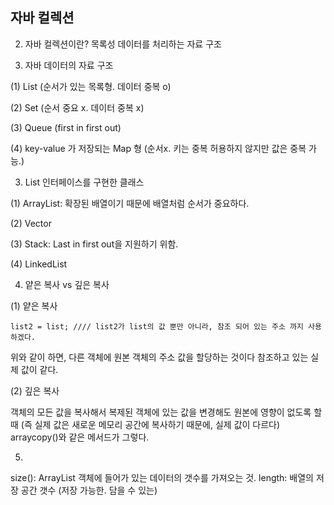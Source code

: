 ## 자바 컬렉션

2. 자바 컬렉션이란? 목록성 데이터를 처리하는 자료 구조

3. 자바 데이터의 자료 구조

(1) List (순서가 있는 목록형. 데이터 중복 o)

(2) Set (순서 중요 x. 데이터 중복 x)

(3) Queue (first in first out)

(4) key-value 가 저장되는 Map 형  (순서x. 키는 중복 허용하지 않지만 값은 중복 가능.)

3. List 인터페이스를 구현한 클래스 

(1) ArrayList: 확장된 배열이기 때문에 배열처럼 순서가 중요하다. 

(2) Vector

(3) Stack: Last in first out을 지원하기 위함. 

(4) LinkedList

4.  얕은 복사 vs 깊은 복사 

(1) 얕은 복사 
```
list2 = list; //// list2가 list의 값 뿐만 아니라, 참조 되어 있는 주소 까지 사용하겠다. 
```

위와 같이 하면, 다른 객체에 원본 객체의 주소 값을 할당하는 것이다 참조하고 있는 실제 값이 같다. 

(2) 깊은 복사 

객체의 모든 값을 복사해서 복제된 객체에 있는 값을 변경해도 원본에 영향이 없도록 할 때 (즉 실제 값은 새로운 메모리 공간에 복사하기 때문에, 실제 값이 다르다) 
arraycopy()와 같은 메서드가 그렇다.

5.

size(): ArrayList 객체에 들어가 있는 데이터의 갯수를 가져오는 것.
length: 배열의 저장 공간 갯수 (저장 가능한. 담을 수 있는)

